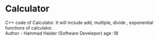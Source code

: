 # Calculator
C++ code of Calculator.
It will include add, multiple, divide , exponential functions of calculator.
<br>
Author - Hammad Haider (Software Develepor)
age :18
